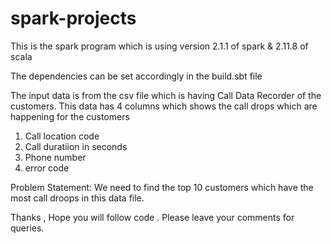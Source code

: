 # spark-projects

This is the spark program which is using version 2.1.1 of spark & 2.11.8 of scala

The dependencies can be set accordingly in the build.sbt file


The input data is from the csv file which is having Call Data Recorder of the customers.
This data has 4 columns which shows the call drops which are happening for the customers
 
1. Call location code
2. Call duratiion in seconds
3. Phone number
4. error code

Problem Statement:
We need to find the top 10 customers which have the most call droops in this data file.

Thanks , Hope you will follow code . Please leave your comments for queries.
